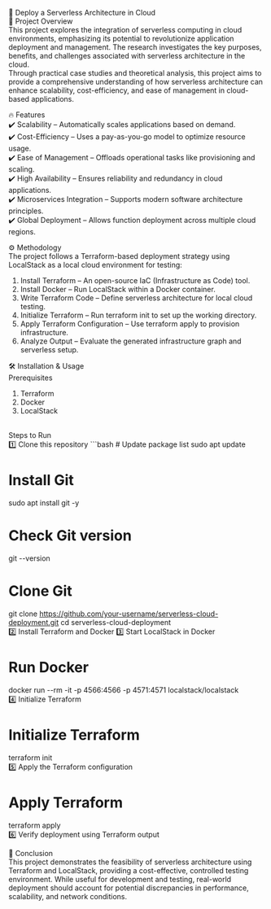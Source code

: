 🚀 Deploy a Serverless Architecture in Cloud <br>
📌 Project Overview <br>
This project explores the integration of serverless computing in cloud environments, emphasizing its potential to revolutionize application deployment and management. The research investigates the key purposes, benefits, and challenges associated with serverless architecture in the cloud. <br>
Through practical case studies and theoretical analysis, this project aims to provide a comprehensive understanding of how serverless architecture can enhance scalability, cost-efficiency, and ease of management in cloud-based applications. <br>

🔥 Features <br>
✔️ Scalability – Automatically scales applications based on demand. <br>
✔️ Cost-Efficiency – Uses a pay-as-you-go model to optimize resource usage. <br>
✔️ Ease of Management – Offloads operational tasks like provisioning and scaling. <br>
✔️ High Availability – Ensures reliability and redundancy in cloud applications. <br>
✔️ Microservices Integration – Supports modern software architecture principles. <br>
✔️ Global Deployment – Allows function deployment across multiple cloud regions. <br>

⚙️ Methodology <br>
The project follows a Terraform-based deployment strategy using LocalStack as a local cloud environment for testing:

1. Install Terraform – An open-source IaC (Infrastructure as Code) tool. <br>
2. Install Docker – Run LocalStack within a Docker container. <br>
3. Write Terraform Code – Define serverless architecture for local cloud testing. <br>
4. Initialize Terraform – Run terraform init to set up the working directory. <br>
5. Apply Terraform Configuration – Use terraform apply to provision infrastructure. <br>
6. Analyze Output – Evaluate the generated infrastructure graph and serverless setup. <br>

🛠 Installation & Usage <br>
Prerequisites
1. Terraform
2. Docker
3. LocalStack
<br>
Steps to Run <br>
1️⃣ Clone this repository
```bash
# Update package list
sudo apt update

# Install Git
sudo apt install git -y

# Check Git version
git --version

# Clone Git
git clone https://github.com/your-username/serverless-cloud-deployment.git
cd serverless-cloud-deployment
<br>
2️⃣ Install Terraform and Docker
3️⃣ Start LocalStack in Docker
# Run Docker
docker run --rm -it -p 4566:4566 -p 4571:4571 localstack/localstack
<br>
4️⃣ Initialize Terraform
# Initialize Terraform
terraform init
<br>
5️⃣ Apply the Terraform configuration
# Apply Terraform
terraform apply
<br>
6️⃣ Verify deployment using Terraform output 
<br>

📌 Conclusion <br>
This project demonstrates the feasibility of serverless architecture using Terraform and LocalStack, providing a cost-effective, controlled testing environment. While useful for development and testing, real-world deployment should account for potential discrepancies in performance, scalability, and network conditions.
